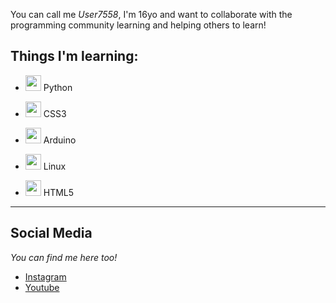 You can call me _User7558_, I'm 16yo and want to collaborate with the programming community learning and helping others to learn!      


## Things I'm learning:  

* <img src="https://cdn.jsdelivr.net/gh/devicons/devicon/icons/python/python-original.svg" width="25"/> Python 

* <img src="https://cdn.jsdelivr.net/gh/devicons/devicon/icons/css3/css3-original.svg" width="25"/> CSS3

* <img src="https://cdn.jsdelivr.net/gh/devicons/devicon/icons/arduino/arduino-original.svg" width="25"/> Arduino

* <img src="https://cdn.jsdelivr.net/gh/devicons/devicon/icons/linux/linux-original.svg" width="25"/> Linux

* <img src="https://cdn.jsdelivr.net/gh/devicons/devicon/icons/html5/html5-original.svg" width="25"/> HTML5 

---

## Social Media
*You can find me here too!*

* [Instagram](https://www.instagram.com/jack.abobora/)
* [Youtube](https://www.youtube.com/channel/UCo8Pa-Rl6zGRckHjnnRKRCA)
